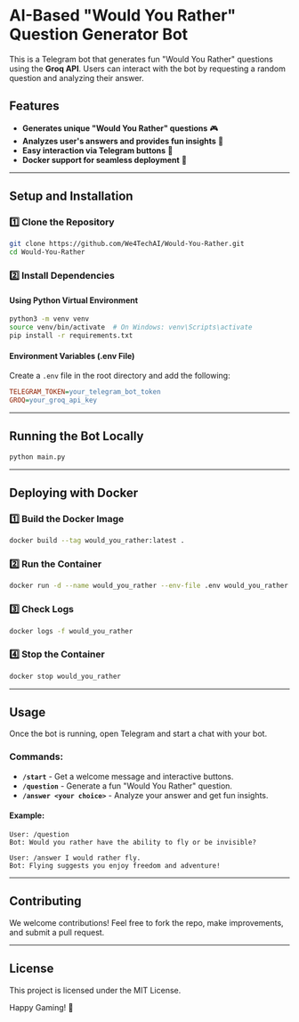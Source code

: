 # AI-Based "Would You Rather" Question Generator Bot

This is a Telegram bot that generates fun "Would You Rather" questions using the **Groq API**. Users can interact with the bot by requesting a random question and analyzing their answer.

## Features

- **Generates unique "Would You Rather" questions** 🎮
- **Analyzes user's answers and provides fun insights** 🤔
- **Easy interaction via Telegram buttons** 📱
- **Docker support for seamless deployment** 🐳

---

## Setup and Installation

### 1️⃣ Clone the Repository
```bash
git clone https://github.com/We4TechAI/Would-You-Rather.git
cd Would-You-Rather
```

### 2️⃣ Install Dependencies
#### Using Python Virtual Environment
```bash
python3 -m venv venv
source venv/bin/activate  # On Windows: venv\Scripts\activate
pip install -r requirements.txt
```

#### Environment Variables (.env File)
Create a `.env` file in the root directory and add the following:
```ini
TELEGRAM_TOKEN=your_telegram_bot_token
GROQ=your_groq_api_key
```

---

## Running the Bot Locally
```bash
python main.py
```

---

## Deploying with Docker

### 1️⃣ Build the Docker Image
```bash
docker build --tag would_you_rather:latest .
```

### 2️⃣ Run the Container
```bash
docker run -d --name would_you_rather --env-file .env would_you_rather:latest
```

### 3️⃣ Check Logs
```bash
docker logs -f would_you_rather
```

### 4️⃣ Stop the Container
```bash
docker stop would_you_rather
```

---

## Usage

Once the bot is running, open Telegram and start a chat with your bot.

### Commands:
- **`/start`** - Get a welcome message and interactive buttons.
- **`/question`** - Generate a fun "Would You Rather" question.
- **`/answer <your choice>`** - Analyze your answer and get fun insights.

#### Example:
```
User: /question
Bot: Would you rather have the ability to fly or be invisible?

User: /answer I would rather fly.
Bot: Flying suggests you enjoy freedom and adventure!
```

---

## Contributing
We welcome contributions! Feel free to fork the repo, make improvements, and submit a pull request.

---

## License
This project is licensed under the MIT License.

Happy Gaming! 🎉

